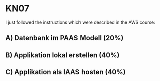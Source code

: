 # KN07

I just followed the instructions which were described in the AWS course:

## A) Datenbank im PAAS Modell (20%)

## B) Applikation lokal erstellen (40%)

## C) Applikation als IAAS hosten (40%)

